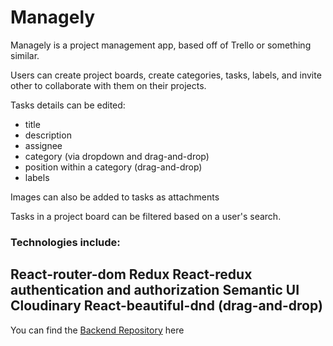# Managely

Managely is a project management app, based off of Trello or something similar.

Users can create project boards, create categories, tasks, labels, and invite other to collaborate with them on their projects.

Tasks details can be edited:
- title
- description
- assignee
- category (via dropdown and drag-and-drop)
- position within a category (drag-and-drop)
- labels

Images can also be added to tasks as attachments

Tasks in a project board can be filtered based on a user's search.


### Technologies include:
React-router-dom
Redux
React-redux
authentication and authorization
Semantic UI
Cloudinary
React-beautiful-dnd (drag-and-drop)
---
You can find the [Backend Repository](https://github.com/elishevaelbaz/project-manager-api) here
